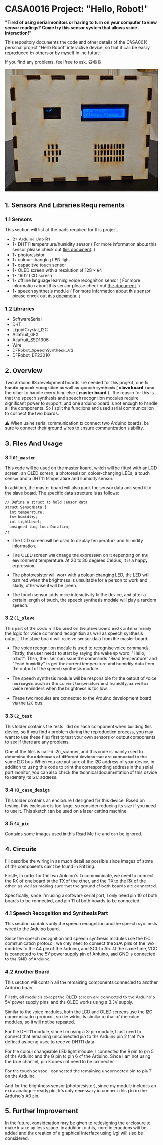 # CASA0016 Project: "Hello, Robot!"

**"Tired of using serial monitors or having to turn on your computer to view sensor readings? Come try this sensor system that allows voice interaction!"**

This repository documents the code and other details of the CASA0016 personal project "Hello Robot" interactive device, so that it can be easily reproduced by others or by myself in the future.

If you find any problems, feel free to ask. :smiley::smiley::smiley:

![Device Pic](https://github.com/Ereshkigallll/CASA0016/blob/master/04_pic/face.jpg)

## 1. Sensors And Libraries Requirements

### 1.1 Sensors
This section will list all the parts required for this project.

- $2 \times$ Arduino Uno R3
- $1 \times$ DHT11 temperature/humidity sensor ( For more information about this sensor please check out [this document](https://components101.com/sensors/dht11-temperature-sensor). )
- $1 \times$ photoresistor
- $1 \times$ colour-changing LED light
- $1 \times$ capacitive touch sensor
- $1 \times$ OLED screen with a resolution of $128\times 64$
- $1 \times$ 1602 LCD screen
- $1 \times$ offline language learning voice recognition sensor ( For more information about this sensor please check out [this document](https://wiki.dfrobot.com/SKU_SEN0539-EN_Gravity_Voice_Recognition_Module_I2C_UART). )
- $1 \times$ speech synthesis module ( For more information about this sensor please check out [this document](https://wiki.dfrobot.com/Gravity_Speech_Synthesis_Module_V2_SKU_DFR0760). )


### 1.2 Libraries
- SoftwareSerial
- DHT
- LiquidCrystal_I2C
- Adafruit_GFX
- Adafruit_SSD1306
- Wire
- DFRobot_SpeechSynthesis_V2
- DFRobot_DF2301Q

## 2. Overview

Two Arduino R3 development boards are needed for this project, one to handle speech recognition as well as speech synthesis ( **slave board** ) and the other to handle everything else ( **master board** ). The reason for this is that the speech synthesis and speech recognition modules require significant power to support, and one arduino board is not enough to handle all the components. So I split the functions and used serial communication to connect the two boards.

:warning: When using serial communication to connect two Arduino boards, be sure to connect their ground wires to ensure communication stability.

## 3. Files And Usage

### 3.1 `00_master`

This code will be used on the master board, which will be fitted with an LCD screen, an OLED screen, a photoresistor, colour-changing LEDs, a touch sensor and a DHT11 temperature and humidity sensor.

In addition, the master board will also pack the sensor data and send it to the slave board. The specific data structure is as follows:

```
// Define a struct to hold sensor data
struct SensorData {
  int temperature;
  int humidity;
  int lightLevel;
  unsigned long touchDuration;
};
```

- The LCD screen will be used to display temperature and humidity information.

- The OLED screen will change the expression on it depending on the environment temperature. At 20 to 30 degrees Celsius, it is a happy expression.

- The photoresistor will work with a colour-changing LED, the LED will turn red when the brightness is unsuitable for a person to work and study, otherwise it will be green.

- The touch sensor adds more interactivity to the device, and after a certain length of touch, the speech synthesis module will play a random speech.

### 3.2 `01_slave`

This part of the code will be used on the slave board and contains mainly the logic for voice command recognition as well as speech synthesis output. The slave board will receive sensor data from the master board.

- The voice recognition module is used to recognise voice commands. Firstly, the user needs to start by saying the wake up word, "Hello, robot". Then, the user can issue the commands "Read temperature" and "Read humidity" to get the current temperature and humidity data from the output of the speech synthesis module.

- The speech synthesis module will be responsible for the output of voice messages, such as the current temperature and humidity, as well as voice reminders when the brightness is too low.

- These two modules are connected to the Arduino development board via the I2C bus.

### 3.3 `02_test`
This folder contains the tests I did on each component when building this device, so if you find a problem during the reproduction process, you may want to use these files first to test your own sensors or output components to see if there are any problems.

One of the files is called i2c_scanner, and this code is mainly used to determine the addresses of different devices that are connected to the same I2C bus. When you are not sure of the I2C address of your device, in addition to using this code to print the corresponding address in the serial port monitor, you can also check the technical documentation of this device to identify its I2C address.

### 3.4 `03_case_design`
This folder contains an enclosure I designed for this device. Based on testing, this enclosure is too large, so consider reducing its size if you need to use it. This sketch can be used on a laser cutting machine.

### 3.5 `04_pic`
Contains some images used in this Read Me file and can be ignored.

## 4. Circuits

I'll describe the wiring in as much detail as possible since images of some of the components can't be found in Fritzing.

Firstly, in order for the two Arduino's to communicate, we need to connect the RX of one board to the TX of the other, and the TX to the RX of the other, as well as making sure that the ground of both boards are connected.

Specifically, since I'm using a software serial port, I only need pin 10 of both boards to be connected, and pin 11 of both boards to be connected.

### 4.1 Speech Recognition and Synthesis Part
This section contains only the speech recognition and the speech synthesis wired to the Arduino board.

Since the speech recognition and speech synthesis modules use the I2C communication protocol, we only need to connect the SDA pins of the two modules to the A4 pin of the Arduino, and SCL to A5. At the same time, VCC is connected to the 5V power supply pin of Arduino, and GND is connected to the GND of Arduino.

### 4.2 Another Board
This section will contain all the remaining components connected to another Arduino board.

Firstly, all modules except the OLED screen are connected to the Arduino's 5V power supply pins, and the OLED works using a 3.3V supply.

Similar to the voice modules, both the LCD and OLED screens use the I2C communication protocol, so the wiring is similar to that of the voice modules, so it will not be repeated.

For the DHT11 module, since I'm using a 3-pin module, I just need to connect that remaining unconnected pin to the Arduino pin 2 that I've defined as being used to receive DHT11 data.

For the colour changeable LED light module, I connected the R pin to pin 5 of the Arduino and the G pin to pin 6 of the Arduino. Since I am not using the blue channel, pin B does not need to be connected.

For the touch sensor, I connected the remaining unconnected pin to pin 7 on the Arduino.

And for the brightness sensor (photoresistor), since my module includes an extra analogue-ready pin, it's only necessary to connect this pin to the Arduino's A0 pin.


## 5. Further Improvement
In the future, consideration may be given to redesigning the enclosure to make it take up less space. In addition to this, more interactions will be added and the creation of a graphical interface using lvgl will also be considered.